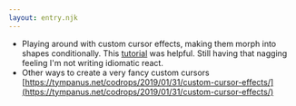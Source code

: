 ```yaml
---
layout: entry.njk
---
```


- Playing around with custom cursor effects, making them morph into shapes conditionally. This [tutorial](https://www.youtube.com/watch?v=m5oouFzHf7w) was helpful. Still having that nagging feeling I'm not writing idiomatic react.
- Other ways to create a very fancy custom cursors [https://tympanus.net/codrops/2019/01/31/custom-cursor-effects/](https://tympanus.net/codrops/2019/01/31/custom-cursor-effects/)
